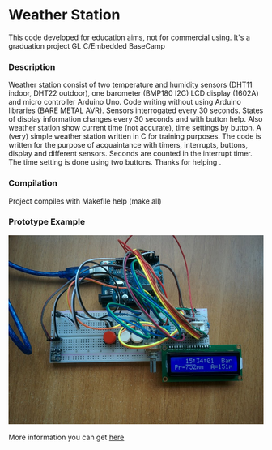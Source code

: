 # Weather Station
This code developed for education aims, not for commercial using. It's a graduation project GL C/Embedded BaseCamp
### Description
Weather station consist of two temperature and humidity sensors (DHT11 indoor, DHT22 outdoor), one barometer (BMP180 I2C) LCD display (1602A) and micro controller Arduino Uno. Code writing without using Arduino libraries (BARE METAL AVR). Sensors interrogated every 30 seconds. States of display information changes every 30 seconds and with button help. Also weather station show current time (not accurate), time settings by button. A (very) simple weather station written in C for training purposes. The code is written for the purpose of acquaintance with timers, interrupts, buttons, display and different sensors. Seconds are counted in the interrupt timer. The time setting is done using two buttons. Thanks for helping .
### Compilation
Project compiles with Makefile help (make all)
### Prototype Example
![Example](https://github.com/SVS97/Weather-Station/blob/master/Prototype.jpg)

More information you can get [here](https://youtu.be/kRKrBm3IeBc)

